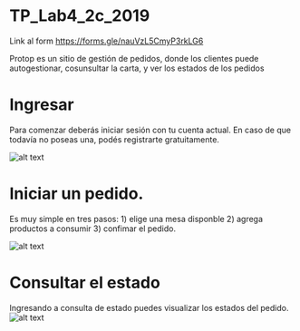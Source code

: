 # TP_Lab4_2c_2019

   Link al form https://forms.gle/nauVzL5CmyP3rkLG6
   
   
  Protop es un sitio de gestión de pedidos, donde los clientes puede autogestionar, cosunsultar la carta, y ver los estados de los pedidos
  
 # Ingresar
Para comenzar deberás iniciar sesión con tu cuenta actual. En caso de que todavía no poseas una, podés registrarte gratuitamente.
  
  ![alt text](https://firebasestorage.googleapis.com/v0/b/prontopcomanda.appspot.com/o/login.png?alt=media&token=6d2f0670-915f-40be-99fb-d4f228001a11)
  
  # Iniciar un pedido.
  Es muy simple en tres pasos: 1) elige una mesa disponble 2) agrega productos a consumir 3) confimar el pedido.
  
  ![alt text]( https://firebasestorage.googleapis.com/v0/b/prontopcomanda.appspot.com/o/iniciar.png?alt=media&token=1ee7eb23-e4c3-4517-bf24-2ff1999f2251)
  
# Consultar el estado

Ingresando a consulta de estado puedes visualizar los estados del pedido.
 ![alt text](https://firebasestorage.googleapis.com/v0/b/prontopcomanda.appspot.com/o/estado_i.png?alt=media&token=db734d44-693b-403a-9b74-166e642755f0)

   

